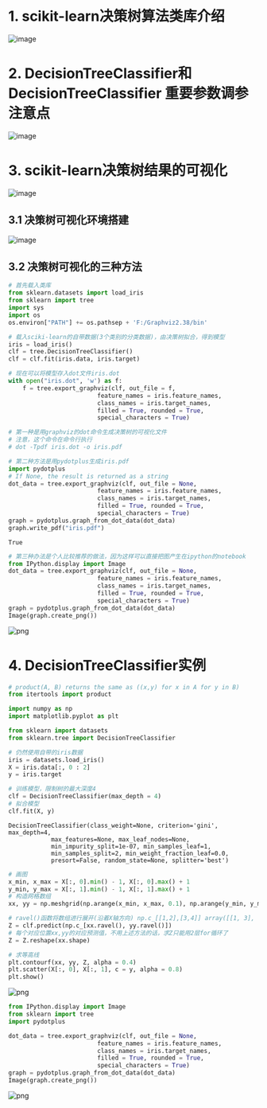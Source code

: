 
# 1. scikit-learn决策树算法类库介绍

![image](1.png)

# 2. DecisionTreeClassifier和DecisionTreeClassifier 重要参数调参注意点

![image](2.png)

# 3. scikit-learn决策树结果的可视化


![image](3.png)

## 3.1 决策树可视化环境搭建

![image](3.1.png)

## 3.2 决策树可视化的三种方法


```python
# 首先载入类库
from sklearn.datasets import load_iris
from sklearn import tree
import sys
import os       
os.environ["PATH"] += os.pathsep + 'F:/Graphviz2.38/bin'
```


```python
# 载入sciki-learn的自带数据(3个类别的分类数据)，由决策树拟合，得到模型
iris = load_iris()
clf = tree.DecisionTreeClassifier()
clf = clf.fit(iris.data, iris.target)
```


```python
# 现在可以将模型存入dot文件iris.dot
with open("iris.dot", 'w') as f:
    f = tree.export_graphviz(clf, out_file = f, 
                         feature_names = iris.feature_names,  
                         class_names = iris.target_names,  
                         filled = True, rounded = True,  
                         special_characters = True)
```


```python
# 第一种是用graphviz的dot命令生成决策树的可视化文件
# 注意，这个命令在命令行执行
# dot -Tpdf iris.dot -o iris.pdf
```


```python
# 第二种方法是用pydotplus生成iris.pdf
import pydotplus 
# If None, the result is returned as a string
dot_data = tree.export_graphviz(clf, out_file = None, 
                         feature_names = iris.feature_names,  
                         class_names = iris.target_names,  
                         filled = True, rounded = True,  
                         special_characters = True) 
graph = pydotplus.graph_from_dot_data(dot_data) 
graph.write_pdf("iris.pdf")
```




    True




```python
# 第三种办法是个人比较推荐的做法，因为这样可以直接把图产生在ipython的notebook
from IPython.display import Image  
dot_data = tree.export_graphviz(clf, out_file = None, 
                         feature_names = iris.feature_names,  
                         class_names = iris.target_names,  
                         filled = True, rounded = True,  
                         special_characters = True)  
graph = pydotplus.graph_from_dot_data(dot_data)  
Image(graph.create_png())
```




![png](output_14_0.png)



# 4. DecisionTreeClassifier实例


```python
# product(A, B) returns the same as ((x,y) for x in A for y in B)
from itertools import product

import numpy as np
import matplotlib.pyplot as plt

from sklearn import datasets
from sklearn.tree import DecisionTreeClassifier
```


```python
# 仍然使用自带的iris数据
iris = datasets.load_iris()
X = iris.data[:, 0 : 2]
y = iris.target
```


```python
# 训练模型，限制树的最大深度4
clf = DecisionTreeClassifier(max_depth = 4)
# 拟合模型
clf.fit(X, y)
```




    DecisionTreeClassifier(class_weight=None, criterion='gini', max_depth=4,
                max_features=None, max_leaf_nodes=None,
                min_impurity_split=1e-07, min_samples_leaf=1,
                min_samples_split=2, min_weight_fraction_leaf=0.0,
                presort=False, random_state=None, splitter='best')




```python
# 画图
x_min, x_max = X[:, 0].min() - 1, X[:, 0].max() + 1
y_min, y_max = X[:, 1].min() - 1, X[:, 1].max() + 1
# 构造网格数组
xx, yy = np.meshgrid(np.arange(x_min, x_max, 0.1), np.arange(y_min, y_max, 0.1))

# ravel()函数将数组进行展开(沿着X轴方向) np.c_[[1,2],[3,4]] array([[1, 3], [2, 4]])
Z = clf.predict(np.c_[xx.ravel(), yy.ravel()])
# 每个对应位置xx,yy的对应预测值，不用上述方法的话，求Z只能用2层for循环了
Z = Z.reshape(xx.shape)

# 求等高线
plt.contourf(xx, yy, Z, alpha = 0.4)
plt.scatter(X[:, 0], X[:, 1], c = y, alpha = 0.8)
plt.show()
```


![png](output_19_0.png)



```python
from IPython.display import Image
from sklearn import tree
import pydotplus
```


```python
dot_data = tree.export_graphviz(clf, out_file = None, 
                         feature_names = iris.feature_names,  
                         class_names = iris.target_names,  
                         filled = True, rounded = True,  
                         special_characters = True)
graph = pydotplus.graph_from_dot_data(dot_data)
Image(graph.create_png())
```




![png](output_21_0.png)


